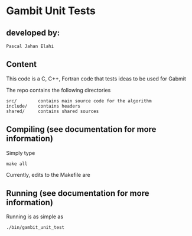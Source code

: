 
# Gambit Unit Tests

## developed by:

    Pascal Jahan Elahi

## Content

This code is a C, C++, Fortran code that tests ideas to be used for Gabmit

The repo contains the following directories

    src/        contains main source code for the algorithm
    include/    contains headers
    shared/     contains shared sources



## Compiling (see documentation for more information)

Simply type 

    make all

Currently, edits to the Makefile are 


## Running (see documentation for more information)

Running is as simple as

    ./bin/gambit_unit_test


